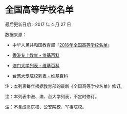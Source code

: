 # 全国高等学校名单

最后更新日期：2017 年 4 月 27 日

数据来源：

* 中华人民共和国教育部「[2016年全国高等学校名单](http://www.moe.gov.cn/srcsite/A03/moe_634/201606/t20160603_248263.html)」

* [香港专上教育 - 维基百科](https://zh.wikipedia.org/wiki/%E9%A6%99%E6%B8%AF%E5%B0%88%E4%B8%8A%E6%95%99%E8%82%B2)

* [澳门大学列表 - 维基百科](https://zh.wikipedia.org/wiki/%E6%BE%B3%E9%96%80%E5%A4%A7%E5%AD%B8%E5%88%97%E8%A1%A8)

* [台湾大专院校列表 - 维基百科](https://zh.wikipedia.org/wiki/%E5%8F%B0%E7%81%A3%E5%A4%A7%E5%B0%88%E9%99%A2%E6%A0%A1%E5%88%97%E8%A1%A8)

注：本列表每年根据教育部的最新《全国高等学校名单》修订。

注：本列表中港、澳、台大学列表，不定时修订。

注：不含成高院校、公安院校、军事院校。
